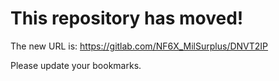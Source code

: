 # This repository has moved!

The new URL is: https://gitlab.com/NF6X_MilSurplus/DNVT2IP

Please update your bookmarks.

